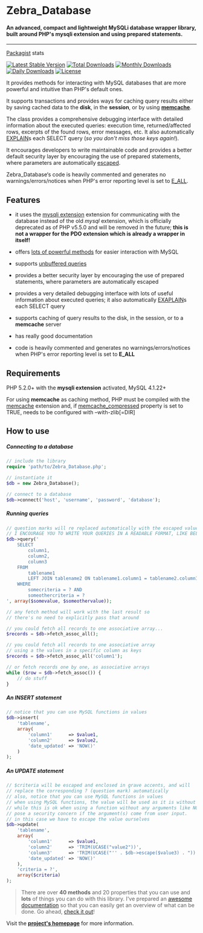 # Zebra_Database

#### An advanced, compact and lightweight MySQLi database wrapper library, built around PHP's mysqli extension and using prepared statements.

----

[Packagist](https://packagist.org/) stats

[![Latest Stable Version](https://poser.pugx.org/stefangabos/zebra_database/v/stable)](https://packagist.org/packages/stefangabos/zebra_database) [![Total Downloads](https://poser.pugx.org/stefangabos/zebra_database/downloads)](https://packagist.org/packages/stefangabos/zebra_database) [![Monthly Downloads](https://poser.pugx.org/stefangabos/zebra_database/d/monthly)](https://packagist.org/packages/stefangabos/zebra_database) [![Daily Downloads](https://poser.pugx.org/stefangabos/zebra_database/d/daily)](https://packagist.org/packages/stefangabos/zebra_database) [![License](https://poser.pugx.org/stefangabos/zebra_database/license)](https://packagist.org/packages/stefangabos/zebra_database)

It provides methods for interacting with MySQL databases that are more powerful and intuitive than PHP's default ones.

It supports transactions and provides ways for caching query results either by saving cached data to the **disk**, in the **session**, or by using **[memcache](http://memcached.org/)**.

The class provides a comprehensive debugging interface with detailed information about the executed queries: execution time, returned/affected rows, excerpts of the found rows, error messages, etc. It also automatically [EXPLAIN](http://dev.mysql.com/doc/refman/5.7/en/explain.html)s each SELECT query (*so you don't miss those keys again!*).

It encourages developers to write maintainable code and provides a better default security layer by encouraging the use of prepared statements, where parameters are automatically [escaped](http://www.php.net/manual/en/mysqli.real-escape-string.php).

Zebra_Database‘s code is heavily commented and generates no warnings/errors/notices when PHP's error reporting level is set to [E_ALL](http://www.php.net/manual/en/function.error-reporting.php).

## Features

- it uses the [mysqli extension](http://www.php.net/manual/en/book.mysqli.php) extension for communicating with the database instead of the old *mysql* extension, which is officially deprecated as of PHP v5.5.0 and will be removed in the future; **this is not a wrapper for the PDO extension which is already a wrapper in itself!**

- offers [lots of powerful methods](http://stefangabos.ro/wp-content/docs/Zebra_Database/Zebra_Database/Zebra_Database.html) for easier interaction with MySQL

- supports [unbuffered queries](http://php.net/manual/en/mysqlinfo.concepts.buffering.php)

- provides a better security layer by encouraging the use of prepared statements, where parameters are automatically escaped

- provides a very detailed debugging interface with lots of useful information about executed queries; it also automatically [EXAPLAIN](http://dev.mysql.com/doc/refman/5.7/en/explain.html)s each SELECT query

- supports caching of query results to the disk, in the session, or to a **memcache** server

- has really good documentation

- code is heavily commented and generates no warnings/errors/notices when PHP's error reporting level is set to **E_ALL**

## Requirements

PHP 5.2.0+ with the **mysqli extension** activated, MySQL 4.1.22+

For using **memcache** as caching method, PHP must be compiled with the [memcache](http://pecl.php.net/package/memcache) extension and, if [memcache_compressed](http://stefangabos.ro/wp-content/docs/Zebra_Database/Zebra_Database/Zebra_Database.html#var$memcache_compressed) property is set to TRUE, needs to be configured with –with-zlib[=DIR]

## How to use

##### Connecting to a database

```php
// include the library
require 'path/to/Zebra_Database.php';

// instantiate it
$db = new Zebra_Database();

// connect to a database
$db->connect('host', 'username', 'password', 'database');
```

##### Running queries

```php
// question marks will re replaced automatically with the escaped values from the array
// I ENCOURAGE YOU TO WRITE YOUR QUERIES IN A READABLE FORMAT, LIKE BELOW
$db->query('
    SELECT
    	column1,
        column2,
        column3
    FROM
    	tablename1
    	LEFT JOIN tablename2 ON tablename1.column1 = tablename2.column1
    WHERE
    	somecriteria = ? AND
        someothercriteria = ?
', array($somevalue, $someothervalue));

// any fetch method will work with the last result so
// there's no need to explicitly pass that around

// you could fetch all records to one associative array...
$records = $db->fetch_assoc_all();

// you could fetch all records to one associative array
// using a the values in a specific column as keys
$records = $db->fetch_assoc_all('column1');

// or fetch records one by one, as associative arrays
while ($row = $db->fetch_assoc()) {
    // do stuff
}
```

##### An INSERT statement

```php
// notice that you can use MySQL functions in values
$db->insert(
    'tablename',
    array(
        'column1'      => $value1,
        'column2'      => $value2,
        'date_updated' => 'NOW()'
    )
);
```

##### An UPDATE statement

```php
// $criteria will be escaped and enclosed in grave accents, and will
// replace the corresponding ? (question mark) automatically
// also, notice that you can use MySQL functions in values
// when using MySQL functions, the value will be used as it is without being escaped!
// while this is ok when using a function without any arguments like NOW(), this may
// pose a security concern if the argument(s) come from user input.
// in this case we have to escape the value ourselves
$db->update(
    'tablename',
    array(
        'column1'      => $value1,
        'column2'      => 'TRIM(UCASE("value2"))',
        'column3'      => 'TRIM(UCASE("'' . $db->escape($value3) . "))',
        'date_updated' => 'NOW()'
    ),
    'criteria = ?',
    array($criteria)
);
```

> There are over **40 methods** and 20 properties that you can use and **lots** of things you can do with this library. I've prepared an [awesome documentation](http://stefangabos.ro/wp-content/docs/Zebra_Database/Zebra_Database/Zebra_Database.html) so that you can easily get an overview of what can be done. Go ahead, [check it out](http://stefangabos.ro/wp-content/docs/Zebra_Database/Zebra_Database/Zebra_Database.html)!

Visit the **[project's homepage](http://stefangabos.ro/php-libraries/zebra-database/)** for more information.
